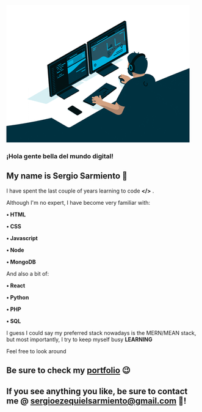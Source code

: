 ![coding!](https://github.com/gersiomarsiento/portfolio/blob/master/public/img/code.gif?raw=true)


### ¡Hola gente bella del mundo digital!


## My name is **Sergio Sarmiento** 🦝


I have spent the last couple of years learning to code  **</>** . 


Although I'm no expert, I have become very familiar with:

**• HTML**

**• CSS**

**• Javascript**

**• Node**

**• MongoDB**


And also a bit of:

**• React**

**• Python**

**• PHP**

**• SQL**


I guess I could say my preferred stack nowadays is the MERN/MEAN stack, but most importantly, I try to keep myself busy **LEARNING**


Feel free to look around
## Be sure to check my [portfolio](https://gersiomarsiento.github.io/portfolio/) 😉 
## If you see anything you like, be sure to contact me @ [sergioezequielsarmiento@gmail.com](mailto:sergioezequielsarmiento@gmail.com) 📧!
